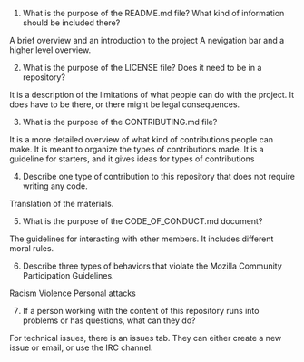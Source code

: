 
1. What is the purpose of the README.md file? What kind of information should be included there?

A brief overview and an introduction to the project
A nevigation bar and a higher level overview. 

2. What is the purpose of the LICENSE file? Does it need to be in a repository?

It is a description of the limitations of what people can do with the project. It does have to be there, or there might be legal consequences. 

3. What is the purpose of the CONTRIBUTING.md file?

It is a more detailed overview of what kind of contributions people can make. It is meant to organize the types of contributions made. It is a guideline for starters, and it gives ideas for types of contributions

4. Describe one type of contribution to this repository that does not require writing any code.

Translation of the materials. 

5. What is the purpose of the CODE_OF_CONDUCT.md document?

The guidelines for interacting with other members. It includes different moral rules. 

6. Describe three types of behaviors that violate the Mozilla Community Participation Guidelines.

Racism
Violence
Personal attacks 

7. If a person working with the content of this repository runs into problems or has questions, what can they do?

For technical issues, there is an issues tab. They can either create a new issue or email, or use the IRC channel. 
